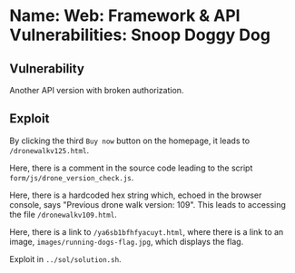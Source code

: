# Name: Web: Framework & API Vulnerabilities: Snoop Doggy Dog

## Vulnerability

Another API version with broken authorization.

## Exploit

By clicking the third `Buy now` button on the homepage, it leads to `/dronewalkv125.html`.

Here, there is a comment in the source code leading to the script `form/js/drone_version_check.js`.

Here, there is a hardcoded hex string which, echoed in the browser console, says "Previous drone walk version: 109". This leads to accessing the file `/dronewalkv109.html`.

Here, there is a link to `/ya6sb1bfhfyacuyt.html`, where there is a link to an image, `images/running-dogs-flag.jpg`, which displays the flag.

Exploit in `../sol/solution.sh`.